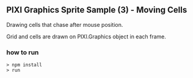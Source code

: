## PIXI Graphics Sprite Sample (3) - Moving Cells

Drawing cells that chase after mouse position.

Grid and cells are drawn on PIXI.Graphics object in each frame.

### how to run

```
> npm install
> run
```
